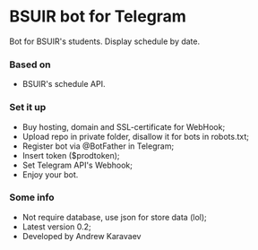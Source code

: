 # BSUIR bot for Telegram #

Bot for BSUIR's students. Display schedule by date.

### Based on ###

* BSUIR's schedule API.

### Set it up ###

* Buy hosting, domain and SSL-certificate for WebHook;
* Upload repo in private folder, disallow it for bots in robots.txt;
* Register bot via @BotFather in Telegram;
* Insert token ($prodtoken);
* Set Telegram API's Webhook;
* Enjoy your bot.

### Some info ###

* Not require database, use json for store data (lol);
* Latest version 0.2;
* Developed by Andrew Karavaev
